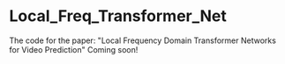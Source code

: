 # Local_Freq_Transformer_Net

The code for the paper: "Local Frequency Domain Transformer Networks for Video Prediction"
Coming soon!

